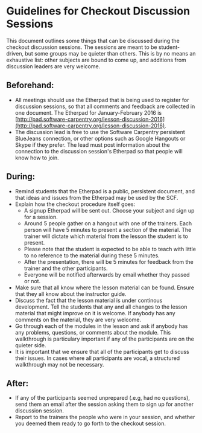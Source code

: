 # Guidelines for Checkout Discussion Sessions

This document outlines some things that can be discussed during the checkout discussion sessions.
The sessions are meant to be student-driven,
but some groups may be quieter than others.
This is by no means an exhaustive list:
other subjects are bound to come up,
and additions from discussion leaders are very welcome.

## Beforehand:

*   All meetings should use the Etherpad that is being used to register for discussion sessions,
    so that all comments and feedback are collected in one document.
    The Etherpad for January-February 2016 is
    [http://pad.software-carpentry.org/lesson-discussion-2016](http://pad.software-carpentry.org/lesson-discussion-2016).
*   The discussion lead is free to use the Software Carpentry persistent BlueJeans connection,
    or other options such as Google Hangouts or Skype if they prefer.
    The lead must post information about the connection to the discussion session's Etherpad
    so that people will know how to join.

## During:

*   Remind students that the Etherpad is a public, persistent document,
    and that ideas and issues from the Etherpad may be used by the SCF.
*   Explain how the checkout procedure itself goes:
    *   A signup Etherpad will be sent out.
        Choose your subject and sign up for a session.
    *   Around 5 people gather on a hangout with one of the trainers.
        Each person will have 5 minutes to present a section of the material.
        The trainer will dictate which material from the lesson the student is to present.
    *   Please note that the student is expected to be able to teach
        with little to no reference to the material during these 5 minutes.
    *   After the presentation,
        there will be 5 minutes for feedback from the trainer and the other participants.
    *   Everyone will be notified afterwards by email whether they passed or not.
*   Make sure that all know where the lesson material can be found.
    Ensure that they all know about the instructor guide. 
*   Discuss the fact that the lesson material is under continous development.
    Tell the students that any and all changes to the lesson material that might improve on it is welcome.
    If anybody has any comments on the material, they are very welcome. 
*   Go through each of the modules in the lesson
    and ask if anybody has any problems, questions, or comments about the module.
    This walkthrough is particulary important if any of the participants are on the quieter side.
*   It is important that we ensure that all of the participants get to discuss their issues.
    In cases where all participants are vocal, a structured walkthrough may not be necessary.

## After:

*   If any of the participants seemed unprepared (.e.g, had no questions),
    send them an email after the session asking them to sign up for another discussion session. 
*   Report to the trainers the people who were in your session,
    and whether you deemed them ready to go forth to the checkout session.
